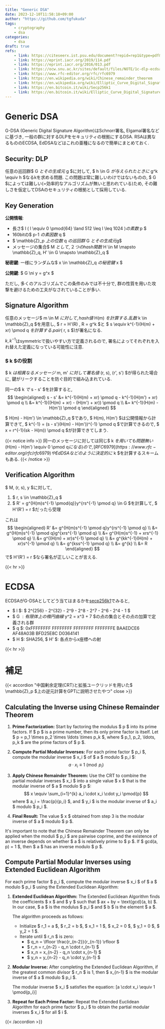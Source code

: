 ```yaml
---
title: "Generic DSA"
date: 2023-12-10T11:58:18+09:00
author: "https://github.com/tgfukuda"
tags:
    - cryptography
    - dsa
categories:
    - dsa
draft: true
refs:
    - link: https://citeseerx.ist.psu.edu/document?repid=rep1&type=pdf&doi=31802861a53d62ba4af1584344ad1fc0c8103886
    - link: https://eprint.iacr.org/2019/114.pdf
    - link: https://eprint.iacr.org/2016/013.pdf
    - link: https://ocw.snu.ac.kr/sites/default/files/NOTE/1c-dlp-ecdsa.pdf
    - link: https://www.rfc-editor.org/rfc/rfc6979
    - link: https://en.wikipedia.org/wiki/Chinese_remainder_theorem
    - link: https://en.wikipedia.org/wiki/Elliptic_Curve_Digital_Signature_Algorithm
    - link: https://en.bitcoin.it/wiki/Secp256k1
    - link: https://en.bitcoin.it/wiki/Elliptic_Curve_Digital_Signature_Algorithm
---
```


# Generic DSA

G-DSA (Generic Digital Signature Algorithm)はSchnorr署名,
Elgamal署名などに基づき, 一般の群に対するDLPをセキュリティの根拠にするDSA.
RSAは異なるもののECDSA, EdDSAなどはこれの亜種になるので簡単にまとめておく.

## Security: DLP

任意の巡回群$ G $とその生成元$ g $に対して, $ h \in G $が与えられたときに$ g^k \equiv h $なるkを求める問題.
この問題は常に難しいわけではないものの,
$ G $によっては難しい(=効率的なアルゴリズムが無いと思われている)ため,
その難しさを仮定してDSAのセキュリティの根拠として採用している.

## Key Generation

**公開情報**:

- 長さ$ l $($ l \equiv 0 \pmod{64} \land 512 \leq l \leq 1024 $)の素数$ p $
- 160bitの$ p-1 $の素因数$ q $
- $ \mathbb{Z}_p $上の位数$ q $の巡回群$ G $とその生成元$g$
- メッセージの集合$ M $として, ２つのhash関数$ H \in M \mapsto \mathbb{Z}_q, H' \in G \mapsto \mathbb{Z}_q $

**秘密鍵**: 一様にランダムな$ x \in \mathbb{Z}_q $の秘密鍵$ x $

**公開鍵**: $ G \ni y = g^x $

ただし, 多くのアルゴリズムでこの条件のみでは不十分で, 群の性質を用いた攻撃を避けるための工夫がなされていることが多い.

## Signature Algorithm

任意のメッセージ$ m \in M $に対して, hash値$ H(m) $を計算する.
乱数$ k \in \mathbb{Z}_q $を用意し, $ r = H'(R) $,$ R = g^k $と
$ s \equiv k^{-1}(H(m) + xr) \pmod q $を計算する. pair ($ r, s $)が署名になる.

$k, k^{-1}$はsymmetricで扱いやすい方で定義されるので, 署名によってそれぞれを入れ替えた定義になっている可能性に注意.

### $ k $の役割

$ k $は相異なるメッセージ$ m, m' $に対して署名値$ (r, s), (r', s') $が得られた場合に,
鍵がリークすることを防ぐ目的で組み込まれている.

同一の$ k $で$ s - s' $を計算すると,
$$
\begin{aligned}
s - s' &= k^{-1}(H(m) + xr) \pmod q - k^{-1}(H(m') + xr) \pmod q \\
&= k^{-1}((H(m) + xr) - (H(m') + xr)) \pmod q \\
&= k^{-1}(H(m) - H(m')) \pmod q
\end{aligned}
$$

$ H(m) - H(m') \in \mathbb{Z}_q $であり, $ H(m), H(m') $は公開情報から計算できて, $ k^{-1} = (s - s')(H(m) - H(m'))^{-1} \pmod q $で計算できるので,
$ x = r^{-1}(sk - H(m)) \pmod q $が計算できてしまう.

{{< notice info >}}
同一のメッセージに対しては同じ$ k $を用いても問題無い
($H(m) - H(m') \equiv 0 \pmod q$になる)ので,
[RFC 6979](https://www.rfc-editor.org/rfc/rfc6979)やEdDSAなどのように決定的に$ k $を計算するスキームもある.
{{< /notice >}}

## Verification Algorithm

$ M, (r, s), y $に対して,

1. $ r, s \in \mathbb{Z}_q $
2. $ R' = g^{H(m)s^{-1} \pmod{q}}y^{rs^{-1} \pmod q} \in G $を計算して, $ H'(R') = r $だったら受理

これは
$$
\begin{aligned}
R' &= g^{H(m)s^{-1} \pmod q}y^{rs^{-1} \pmod q} \\
&= g^{H(m)s^{-1} \pmod q}g^{xrs^{-1} \pmod q} \\
&= g^{H(m)s^{-1} + xrs^{-1} \pmod q} \\
&= g^{(H(m) + xr)s^{-1} \pmod q} \\
&= g^{kk^{-1}(H(m) + xr)s^{-1} \pmod q} \\
&= g^{kss^{-1} \pmod q} \\
&= g^{k} \\
&= R
\end{aligned}
$$
で$ H'(R') = r $なら署名が正しいことが言える.

{{< hr >}}

# ECDSA

ECDSAがG-DSAとしてどう当てはまるかを[secp256k1](https://en.bitcoin.it/wiki/Secp256k1)でみると,
- $ l $: $ 2^{256} - 2^{32} - 2^9 - 2^8 - 2^7 - 2^6 - 2^4 - 1 $
- $ G $: 有限体上の楕円曲線$ y^2 = x^3 + 7 $の点の集合とその点の加算で定義される群
- $ q $: 0xFFFFFFFF FFFFFFFF FFFFFFFF FFFFFFFE BAAEDCE6 AF48A03B BFD25E8C D0364141
- $ H $: SHA256, $ H' $: 各点からx座標への射

{{< hr >}}

# 補足

{{< accordion "中国剰余定理(CRT)と拡張ユークリッドを用いた$ \mathbb{Z}_p $上の逆元計算をGPTに説明させたやつ" close >}}
## Calculating the Inverse using Chinese Remainder Theorem

1. **Prime Factorization:**
   Start by factoring the modulus $ p $ into its prime factors. If $ p $ is a prime number, then its only prime factor is itself. Let $ p = p_1 \times p_2 \times \ldots \times p_k $, where $ p_1, p_2, \ldots, p_k $ are the prime factors of $ p $.

2. **Compute Partial Modular Inverses:**
   For each prime factor $ p_i $, compute the modular inverse $ x_i $ of $ a $ modulo $ p_i $:
   $$ a \cdot x_i \equiv 1 \pmod{p_i} $$

3. **Apply Chinese Remainder Theorem:**
   Use the CRT to combine the partial modular inverses $ x_i $ into a single value $ x $ that is the modular inverse of $ a $ modulo $ p $:
   $$ x \equiv \sum_{i=1}^{k} a_i \cdot x_i \cdot y_i \pmod{p} $$
   where $ a_i = \frac{p}{p_i} $, and $ y_i $ is the modular inverse of $ a_i $ modulo $ p_i $.

4. **Final Result:**
   The value $ x $ obtained from step 3 is the modular inverse of $ a $ modulo $ p $.

It's important to note that the Chinese Remainder Theorem can only be applied when the moduli $ p_i $ are pairwise coprime, and the existence of an inverse depends on whether $ a $ is relatively prime to $ p $. If $ gcd(a, p) = 1 $, then $ a $ has an inverse modulo $ p $.

## Compute Partial Modular Inverses using Extended Euclidean Algorithm

For each prime factor $ p_i $, compute the modular inverse $ x_i $ of $ a $ modulo $ p_i $ using the Extended Euclidean Algorithm:

1. **Extended Euclidean Algorithm:**
   The Extended Euclidean Algorithm finds the coefficients $ x $ and $ y $ such that $ ax + by = \text{gcd}(a, b) $. In our case, $ a $ is the modulus $ p_i $ and $ b $ is the element $ a $.

   The algorithm proceeds as follows:
   - Initialize $ r_1 = a $, $ r_2 = b $, $ x_1 = 1 $, $ x_2 = 0 $, $ y_1 = 0 $, $ y_2 = 1 $.
   - Iterate until $ r_n $ is zero:
     - $ q_n = \lfloor \frac{r_{n-2}}{r_{n-1}} \rfloor $
     - $ r_n = r_{n-2} - q_n \cdot r_{n-1} $
     - $ x_n = x_{n-2} - q_n \cdot x_{n-1} $
     - $ y_n = y_{n-2} - q_n \cdot y_{n-1} $

2. **Modular Inverse:**
   After completing the Extended Euclidean Algorithm, if the greatest common divisor $ r_n $ is 1, then $ x_{n-1} $ is the modular inverse of $ a $ modulo $ p_i $.

   The modular inverse $ x_i $ satisfies the equation:
   \[a \cdot x_i \equiv 1 \pmod{p_i}\]

3. **Repeat for Each Prime Factor:**
   Repeat the Extended Euclidean Algorithm for each prime factor $ p_i $ to obtain the partial modular inverses $ x_i $ for all $ i $.


{{< /accordion >}}
